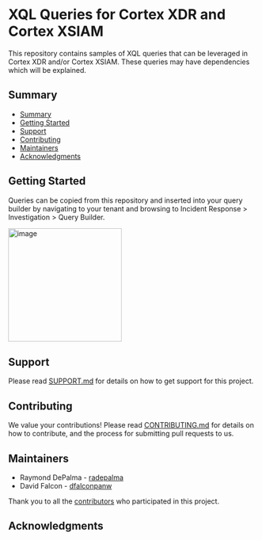 # XQL Queries for Cortex XDR and Cortex XSIAM

This repository contains samples of XQL queries that can be leveraged in Cortex XDR and/or Cortex XSIAM.  These queries may have dependencies which will be explained.


## Summary

- [Summary](#summary)
- [Getting Started](#getting-started)
- [Support](#support)
- [Contributing](#contributing)
- [Maintainers](#maintainers)
- [Acknowledgments](#acknowledgments)

## Getting Started

Queries can be copied from this repository and inserted into your query builder by navigating to your tenant and browsing to Incident Response > Investigation > Query Builder.

<img width="229" alt="image" src="https://github.com/PaloAltoNetworks/cortex/assets/118747388/fce7a10b-6f7a-44e1-9bee-fd25ff39a975">


## Support

Please read [SUPPORT.md](SUPPORT.md) for details on how to get support for this project.

## Contributing

We value your contributions! Please read
[CONTRIBUTING.md](https://github.com/PaloAltoNetworks/.github/CONTRIBUTING.md)
for details on how to contribute, and the process for submitting pull requests
to us. 


## Maintainers

  - Raymond DePalma - [radepalma](https://github.com/radepalma) 
  - David Falcon - [dfalconpanw](https://github.com/dfalconpanw)
    
Thank you to all the
[contributors](https://github.com/PaloAltoNetworks/<your-repo>/contributors) 
who participated in this project.

## Acknowledgments 
